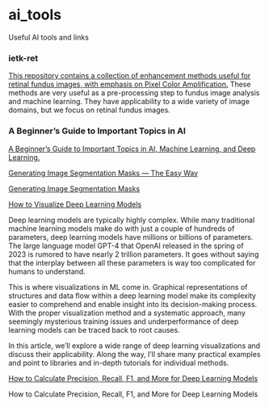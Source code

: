 # ai_tools
Useful AI tools and links

### ietk-ret
[This repository contains a collection of enhancement methods useful for retinal fundus images, with emphasis on Pixel Color Amplification.](https://github.com/adgaudio/ietk-ret)
These methods are very useful as a pre-processing step to fundus image analysis and machine learning. They have applicability to a wide variety of image domains, but we focus on retinal fundus images.

### A Beginner’s Guide to Important Topics in AI
[A Beginner’s Guide to Important Topics in AI, Machine Learning, and Deep Learning.](https://wiki.pathmind.com/python-ai)

[Generating Image Segmentation Masks — The Easy Way](https://towardsdatascience.com/generating-image-segmentation-masks-the-easy-way-dd4d3656dbd1)

[Generating Image Segmentation Masks](https://gist.github.com/abhirooptalasila/8e46033b1190279040060588f44d8dc1#file-maskgen-py)

[How to Visualize Deep Learning Models](https://neptune.ai/blog/deep-learning-visualization)

Deep learning models are typically highly complex. While many traditional machine learning models make do with just a couple of hundreds of parameters, deep learning models have millions or billions of parameters. The large language model GPT-4 that OpenAI released in the spring of 2023 is rumored to have nearly 2 trillion parameters. It goes without saying that the interplay between all these parameters is way too complicated for humans to understand.

This is where visualizations in ML come in. Graphical representations of structures and data flow within a deep learning model make its complexity easier to comprehend and enable insight into its decision-making process. With the proper visualization method and a systematic approach, many seemingly mysterious training issues and underperformance of deep learning models can be traced back to root causes.

In this article, we’ll explore a wide range of deep learning visualizations and discuss their applicability. Along the way, I’ll share many practical examples and point to libraries and in-depth tutorials for individual methods.

[How to Calculate Precision, Recall, F1, and More for Deep Learning Models](https://machinelearningmastery.com/how-to-calculate-precision-recall-f1-and-more-for-deep-learning-models/)

How to Calculate Precision, Recall, F1, and More for Deep Learning Models
